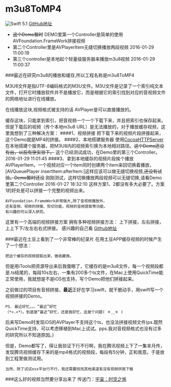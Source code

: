 # m3u8ToMP4
![Swift 5.1](https://img.shields.io/badge/Swift-5.1-orange.svg)
[GitHub地址](https://github.com/xyqjay/m3u8ToMP4)

* ~~这个Demo暂时~~ DEMO里第一个Controller是简单的使用AVFoundation.FrameWork拼接视频
* 第二个Controller里是AVPlayerItem无缝切换播放两段视频 2016-01-29 11:00:19
* 第三个controller是本地起个轻量级服务器来播放m3u8视频 2016-01-29 11:00:37


###最近在研究m3u8的播放和缓存,所以工程名称是m3u8ToMP4

M3U8文件是指UTF-8编码格式的M3U文件。M3U文件是记录了一个索引纯文本文件，打开它时播放软件并不是播放它，而是根据它的索引找到对应的音视频文件的网络地址进行在线播放。

在线播放这块,视频格式被支持的话 AVPlayer是可以直接播放的。

缓存这块，只能拿到索引，把音视频一个一个下载下来，并且把索引也保存起来。但是下载后的视频（传个本地m3u8 URL）是无法播放的，对于播放缓存视频，这里我想到了三种解决方案：
####1、视频拼接
把下载下来的视频片段拼接起来，这个Demo就是MP4的拼接。
####2、本地搭建服务器
使用[CocoaHTTPServer](https://github.com/robbiehanson/CocoaHTTPServer)在本地搭建个服务器，把M3U8内的视频索引换为本地相对路径。~~这个Demo还没有出，以后有空实验下。~~
这个已经测试成功，在Demo里的第三个Controller。2016-01-29 11:01:45
####3、拿到本地缓存的视频片段挨个播放
AVPlayerItem，一个视频对应一个item同时创建两个item来回切换着播放，[AVQueuePlayer insertItem:afterItem:]这样应该可以做无缝切换视频,~~还没有试验。Demo暂时还没~~ 
刚刚测试，这样切换播放两段视频可以无缝切换,请看Demo里第二个Controller 2016-01-27 18:32:10
这样方案1、2都没有多大必要了。方案1的好处是可以拼接一个完整的视频出来。


```
AVFoundation.FrameWork非常强大,除了音视频播放外，
还有音频、视频的拼接、剪切功能，视频的音频提取等功能，
有兴趣的可以深入研究。
```

这里有一个高端的视频拼接方案
拥有多种视频拼接方法： 上下拼接，左右拼接， 上上下下/左左右右式拼接。
感兴趣的自己看 [Github地址](https://github.com/xujingzhou/VideoSplice)


###最近在土豆上看到了一个非常棒的纪录片
在用土豆APP缓存视频的时候产生了一个想法：

```
把这个缓存的视频提取出来，做收藏用。
```

但是用iTools把资源导出来后我傻眼了，它缓存的是m3u8文件，每一个视频段都是.ts结尾的，每段10s左右，一集有200多个ts文件，在Mac上使用QuickTime能正常使用，我就想是不是iOS也支持，写个Demo把他们拼接起来。

之前做过的项目有音频拼接，**最近**正好在学习swift，就干脆动手，用swift写一个视频拼接的Demo。

```
PS. 最近好忙。。。“最近”好忙
（*>.<*）。到底是“最近”好忙，还是我好忙，这是个问题( ＊＿＊ ) 
```
后来写Demo时发现iOS的AVPlayer不支持这个ts，也没法拼接视频文件(ps.既然QuickTime支持，可以考虑移植到Mac上试试。pps.我对音视频格式也没有过多的研究所以不知道原因。)

但是，Demo都写了，得让我验证下行不行啊，我在腾讯视频上下了一集芈月传，发现腾讯视频缓存下来的是mp4格式的视频段，每段有5分钟，正和我意。于是放到工程里做测试用。

```
当然，除了试试osx平台行不行，我还需要找找其他渠道有没有视频供我下载
```
###这么好的视频当然要分享出来了 传送门：[宇宙：时空之旅](http://www.tudou.com/plcover/3PSPjRMccHc/)



